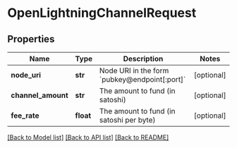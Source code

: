 # OpenLightningChannelRequest

## Properties
Name | Type | Description | Notes
------------ | ------------- | ------------- | -------------
**node_uri** | **str** | Node URI in the form &#x60;pubkey@endpoint[:port]&#x60; | [optional] 
**channel_amount** | **str** | The amount to fund (in satoshi) | [optional] 
**fee_rate** | **float** | The amount to fund (in satoshi per byte) | [optional] 

[[Back to Model list]](../README.md#documentation-for-models) [[Back to API list]](../README.md#documentation-for-api-endpoints) [[Back to README]](../README.md)

